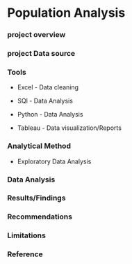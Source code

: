 # Population Analysis



### project overview



### project Data source 



### Tools 

- Excel - Data cleaning 

- SQl - Data Analysis

- Python - Data Analysis

- Tableau - Data visualization/Reports 

### Analytical Method 

- Exploratory Data Analysis

### Data Analysis 



### Results/Findings



### Recommendations 



### Limitations 




### Reference 



